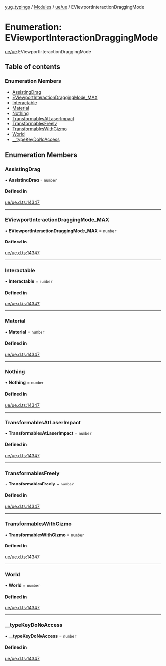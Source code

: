 [yug_typings](../README.md) / [Modules](../modules.md) / [ue/ue](../modules/ue_ue.md) / EViewportInteractionDraggingMode

# Enumeration: EViewportInteractionDraggingMode

[ue/ue](../modules/ue_ue.md).EViewportInteractionDraggingMode

## Table of contents

### Enumeration Members

- [AssistingDrag](ue_ue.EViewportInteractionDraggingMode.md#assistingdrag)
- [EViewportInteractionDraggingMode\_MAX](ue_ue.EViewportInteractionDraggingMode.md#eviewportinteractiondraggingmode_max)
- [Interactable](ue_ue.EViewportInteractionDraggingMode.md#interactable)
- [Material](ue_ue.EViewportInteractionDraggingMode.md#material)
- [Nothing](ue_ue.EViewportInteractionDraggingMode.md#nothing)
- [TransformablesAtLaserImpact](ue_ue.EViewportInteractionDraggingMode.md#transformablesatlaserimpact)
- [TransformablesFreely](ue_ue.EViewportInteractionDraggingMode.md#transformablesfreely)
- [TransformablesWithGizmo](ue_ue.EViewportInteractionDraggingMode.md#transformableswithgizmo)
- [World](ue_ue.EViewportInteractionDraggingMode.md#world)
- [\_\_typeKeyDoNoAccess](ue_ue.EViewportInteractionDraggingMode.md#__typekeydonoaccess)

## Enumeration Members

### AssistingDrag

• **AssistingDrag** = `number`

#### Defined in

[ue/ue.d.ts:14347](https://github.com/YugMetaverse/yug_typings/blob/25cad34/ue/ue.d.ts#L14347)

___

### EViewportInteractionDraggingMode\_MAX

• **EViewportInteractionDraggingMode\_MAX** = `number`

#### Defined in

[ue/ue.d.ts:14347](https://github.com/YugMetaverse/yug_typings/blob/25cad34/ue/ue.d.ts#L14347)

___

### Interactable

• **Interactable** = `number`

#### Defined in

[ue/ue.d.ts:14347](https://github.com/YugMetaverse/yug_typings/blob/25cad34/ue/ue.d.ts#L14347)

___

### Material

• **Material** = `number`

#### Defined in

[ue/ue.d.ts:14347](https://github.com/YugMetaverse/yug_typings/blob/25cad34/ue/ue.d.ts#L14347)

___

### Nothing

• **Nothing** = `number`

#### Defined in

[ue/ue.d.ts:14347](https://github.com/YugMetaverse/yug_typings/blob/25cad34/ue/ue.d.ts#L14347)

___

### TransformablesAtLaserImpact

• **TransformablesAtLaserImpact** = `number`

#### Defined in

[ue/ue.d.ts:14347](https://github.com/YugMetaverse/yug_typings/blob/25cad34/ue/ue.d.ts#L14347)

___

### TransformablesFreely

• **TransformablesFreely** = `number`

#### Defined in

[ue/ue.d.ts:14347](https://github.com/YugMetaverse/yug_typings/blob/25cad34/ue/ue.d.ts#L14347)

___

### TransformablesWithGizmo

• **TransformablesWithGizmo** = `number`

#### Defined in

[ue/ue.d.ts:14347](https://github.com/YugMetaverse/yug_typings/blob/25cad34/ue/ue.d.ts#L14347)

___

### World

• **World** = `number`

#### Defined in

[ue/ue.d.ts:14347](https://github.com/YugMetaverse/yug_typings/blob/25cad34/ue/ue.d.ts#L14347)

___

### \_\_typeKeyDoNoAccess

• **\_\_typeKeyDoNoAccess** = `number`

#### Defined in

[ue/ue.d.ts:14347](https://github.com/YugMetaverse/yug_typings/blob/25cad34/ue/ue.d.ts#L14347)
